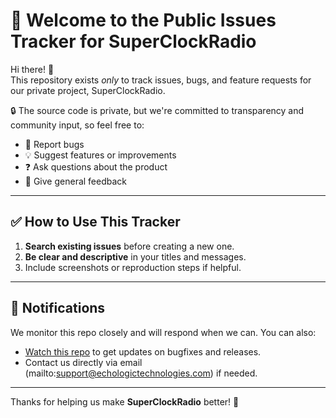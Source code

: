 # 📌 Welcome to the Public Issues Tracker for **SuperClockRadio**

Hi there! 👋  
This repository exists *only* to track issues, bugs, and feature requests for our private project, SuperClockRadio.

🔒 The source code is private, but we're committed to transparency and community input, so feel free to:

- 💬 Report bugs  
- 💡 Suggest features or improvements  
- ❓ Ask questions about the product  
- 🙏 Give general feedback  

---

## ✅ How to Use This Tracker

1. **Search existing issues** before creating a new one.
2. **Be clear and descriptive** in your titles and messages.
3. Include screenshots or reproduction steps if helpful.

---

## 🔔 Notifications

We monitor this repo closely and will respond when we can. You can also:
- [Watch this repo](https://github.com/DreadPirateFlint/SuperClockRadioIssues/watchers) to get updates on bugfixes and releases.
- Contact us directly via email (mailto:support@echologictechnologies.com) if needed.

---

Thanks for helping us make **SuperClockRadio** better! 🚀
